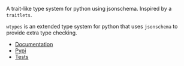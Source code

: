 A trait-like type system for python using jsonschema. Inspired by a `traitlets`.

`wtypes` is an extended type system for python that uses `jsonschema` to provide extra type checking.

* [Documentation](https://wtypes.readthedocs.io/)
* [Pypi](https://pypi.org/project/wtypes/)
* [Tests](https://github.com/deathbeds/wtypes/actions)